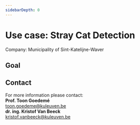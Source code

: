 ```yaml
---
sidebarDepth: 0
---
```


# Use case: Stray Cat Detection
Company: Municipality of Sint-Katelijne-Waver

## Goal

## Contact

For more information please contact: <br/>
**Prof. Toon Goedemé** <br/>
<toon.goedeme@kuleuven.be> <br/>
**dr. ing. Kristof Van Beeck** <br/>
<kristof.vanbeeck@kuleuven.be>

